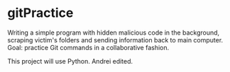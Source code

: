 # gitPractice
Writing a simple program with hidden malicious code in the background, scraping victim's folders and sending information back to main computer. Goal: practice Git commands in a collaborative fashion.

This project will use Python.
Andrei edited.